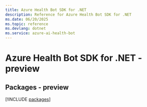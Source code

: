 ```yaml
---
title: Azure Health Bot SDK for .NET
description: Reference for Azure Health Bot SDK for .NET
ms.date: 06/20/2025
ms.topic: reference
ms.devlang: dotnet
ms.service: azure-ai-health-bot
---
```

# Azure Health Bot SDK for .NET - preview
## Packages - preview
[!INCLUDE [packages](health-bot-index.md)]